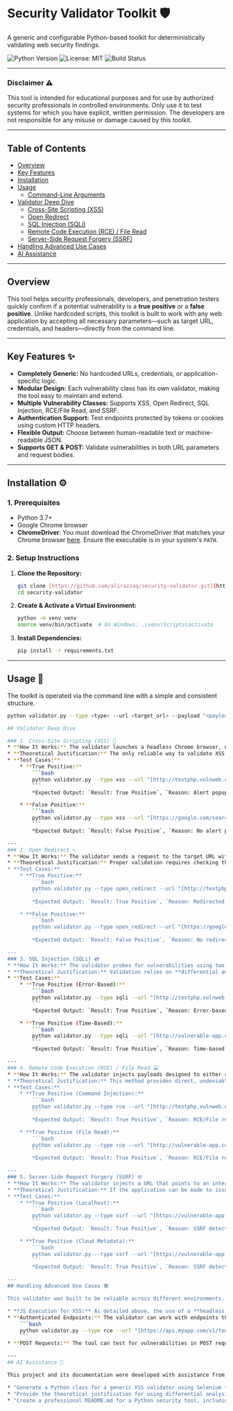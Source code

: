 # Security Validator Toolkit 🛡️

A generic and configurable Python-based toolkit for deterministically validating web security findings.

![Python Version](https://img.shields.io/badge/python-3.7+-blue.svg)
![License: MIT](https://img.shields.io/badge/License-MIT-yellow.svg)
![Build Status](https://img.shields.io/badge/build-passing-brightgreen.svg)

---

### **Disclaimer** ⚠️
This tool is intended for educational purposes and for use by authorized security professionals in controlled environments. Only use it to test systems for which you have explicit, written permission. The developers are not responsible for any misuse or damage caused by this toolkit.

---

## Table of Contents

- [Overview](#overview)
- [Key Features](#key-features-)
- [Installation](#installation-)
- [Usage](#usage-)
  - [Command-Line Arguments](#command-line-arguments)
- [Validator Deep Dive](#validator-deep-dive)
  - [Cross-Site Scripting (XSS)](#1-cross-site-scripting-xss-)
  - [Open Redirect](#2-open-redirect-️)
  - [SQL Injection (SQLi)](#3-sql-injection-sqli-)
  - [Remote Code Execution (RCE) / File Read](#4-remote-code-execution-rce--file-read-)
  - [Server-Side Request Forgery (SSRF)](#5-server-side-request-forgery-ssrf-)
- [Handling Advanced Use Cases](#handling-advanced-use-cases-)
- [AI Assistance](#ai-assistance-)

---

## Overview

This tool helps security professionals, developers, and penetration testers quickly confirm if a potential vulnerability is a **true positive** or a **false positive**. Unlike hardcoded scripts, this toolkit is built to work with any web application by accepting all necessary parameters—such as target URL, credentials, and headers—directly from the command line.

---

## Key Features ✨

* **Completely Generic:** No hardcoded URLs, credentials, or application-specific logic.
* **Modular Design:** Each vulnerability class has its own validator, making the tool easy to maintain and extend.
* **Multiple Vulnerability Classes:** Supports XSS, Open Redirect, SQL Injection, RCE/File Read, and SSRF.
* **Authentication Support:** Test endpoints protected by tokens or cookies using custom HTTP headers.
* **Flexible Output:** Choose between human-readable text or machine-readable JSON.
* **Supports GET & POST:** Validate vulnerabilities in both URL parameters and request bodies.

---

## Installation ⚙️

### **1. Prerequisites**
- Python 3.7+
- Google Chrome browser
- **ChromeDriver**: You must download the ChromeDriver that matches your Chrome browser [here](https://chromedriver.chromium.org/downloads). Ensure the executable is in your system's `PATH`.

### **2. Setup Instructions**
1.  **Clone the Repository:**
    ```bash
    git clone [https://github.com/alirazzaq/security-validator.git](https://github.com/alirazzaq/security-validator.git)
    cd security-validator
    ```

2.  **Create & Activate a Virtual Environment:**
    ```bash
    python -m venv venv
    source venv/bin/activate  # On Windows: .\venv\Scripts\activate
    ```

3.  **Install Dependencies:**
    ```bash
    pip install -r requirements.txt
    ```
---

## Usage 🚀

The toolkit is operated via the command line with a simple and consistent structure.

```bash
python validator.py --type <type> --url <target_url> --payload "<payload>" [options]

## Validator Deep Dive

### 1. Cross-Site Scripting (XSS) 💉
* **How It Works:** The validator launches a headless Chrome browser, navigates to the target URL with the payload, and checks for evidence of JavaScript execution.
* **Theoretical Justification:** The only reliable way to validate XSS is to confirm that an injected script **executes** in a browser environment. Simply checking if a payload is reflected in the HTML source is insufficient, as modern frameworks or Content Security Policies (CSPs) can prevent execution. Using a **headless browser** simulates a real user environment, including a JavaScript engine, providing definitive proof of execution by detecting events like `alert()` popups.
* **Test Cases:**
    * **True Positive:**
        ```bash
        python validator.py --type xss --url "[http://testphp.vulnweb.com/listproducts.php?cat=](http://testphp.vulnweb.com/listproducts.php?cat=)" --payload "<script>alert('xss')</script>"
        ```
        *Expected Output: `Result: True Positive`, `Reason: Alert popup detected.`*

    * **False Positive:**
        ```bash
        python validator.py --type xss --url "[https://google.com/search?q=](https://google.com/search?q=)" --payload "<script>alert('xss')</script>"
        ```
        *Expected Output: `Result: False Positive`, `Reason: No alert popup and payload not in source.`*

---
### 2. Open Redirect ↪️
* **How It Works:** The validator sends a request to the target URL with a payload pointing to an external domain. It specifically inspects the `Location` response header to see if the server attempts to redirect the user.
* **Theoretical Justification:** Proper validation requires checking the server's redirect instruction without actually following it. By disabling automatic redirects and inspecting the `Location` header, the validator can reliably confirm if the application can be abused to redirect users to malicious sites, which is the core of the vulnerability.
* **Test Cases:**
    * **True Positive:**
        ```bash
        python validator.py --type open_redirect --url "[http://testphp.vulnweb.com/login.php?from=](http://testphp.vulnweb.com/login.php?from=)" --payload "[https://www.google.com](https://www.google.com)"
        ```
        *Expected Output: `Result: True Positive`, `Reason: Redirected to https://www.google.com`*

    * **False Positive:**
        ```bash
        python validator.py --type open_redirect --url "[https://google.com/search?q=](https://google.com/search?q=)" --payload "[https://www.evil.com](https://www.evil.com)"
        ```
        *Expected Output: `Result: False Positive`, `Reason: No redirect detected.`*

---
### 3. SQL Injection (SQLi) 💿
* **How It Works:** The validator probes for vulnerabilities using two distinct methods: error-based (injecting a single quote) and time-based (injecting a sleep/delay command).
* **Theoretical Justification:** Validation relies on **differential analysis**—observing how the application's response changes to different inputs. Leaked database errors from a syntax-breaking character are direct proof of an injection point. For "blind" cases where no errors are shown, forcing a time delay and measuring the response time is a highly reliable method to confirm that the database is executing the injected commands.
* **Test Cases:**
    * **True Positive (Error-Based):**
        ```bash
        python validator.py --type sqli --url "[http://testphp.vulnweb.com/listproducts.php?cat=](http://testphp.vulnweb.com/listproducts.php?cat=)" --payload "1"
        ```
        *Expected Output: `Result: True Positive`, `Reason: Error-based SQLi detected.`*

    * **True Positive (Time-Based):**
        ```bash
        python validator.py --type sqli --url "[http://vulnerable-app.com/items?id=](http://vulnerable-app.com/items?id=)" --payload "1; WAITFOR DELAY '0:0:5'--"
        ```
        *Expected Output: `Result: True Positive`, `Reason: Time-based SQLi detected.`*

---
### 4. Remote Code Execution (RCE) / File Read 💻
* **How It Works:** The validator injects payloads designed to either run a system command (like `id`) or read a common sensitive file (like `/etc/passwd`). It then scans the server's response for the expected output.
* **Theoretical Justification:** This method provides direct, undeniable proof of a vulnerability. Capturing the output of an OS command (e.g., `uid=0(root)`) or the content of a system file (e.g., `root:x:0:0`) confirms that the application is a bridge to executing commands or reading files on the underlying server.
* **Test Cases:**
    * **True Positive (Command Injection):**
        ```bash
        python validator.py --type rce --url "[http://testphp.vulnweb.com/showimage.php?file=](http://testphp.vulnweb.com/showimage.php?file=)" --payload "| id"
        ```
        *Expected Output: `Result: True Positive`, `Reason: RCE/File read detected.`*

    * **True Positive (File Read):**
        ```bash
        python validator.py --type rce --url "[http://vulnerable-app.com/view?page=](http://vulnerable-app.com/view?page=)" --payload "/etc/passwd"
        ```
        *Expected Output: `Result: True Positive`, `Reason: RCE/File read detected.`*

---
### 5. Server-Side Request Forgery (SSRF) 🌐
* **How It Works:** The validator injects a URL that points to an internal-only service (like `localhost` or a cloud metadata endpoint) and checks if the response contains content from that internal service.
* **Theoretical Justification:** If the application can be made to issue a request to an internal IP and return its contents, it confirms the server can be used as a proxy to pivot into an internal network. The validation proves this by successfully fetching content that should not be publicly accessible.
* **Test Cases:**
    * **True Positive (Localhost):**
        ```bash
        python validator.py --type ssrf --url "[https://vulnerable-app.com/proxy?url=](https://vulnerable-app.com/proxy?url=)" --payload "http://localhost/server-status"
        ```
        *Expected Output: `Result: True Positive`, `Reason: SSRF detected.`*

    * **True Positive (Cloud Metadata):**
        ```bash
        python validator.py --type ssrf --url "[https://vulnerable-app.com/proxy?url=](https://vulnerable-app.com/proxy?url=)" --payload "[http://169.254.169.254/latest/meta-data/](http://169.254.169.254/latest/meta-data/)"
        ```
        *Expected Output: `Result: True Positive`, `Reason: SSRF detected.`*

---
## Handling Advanced Use Cases 🛠️

This validator was built to be reliable across different environments.

* **JS Execution for XSS:** As detailed above, the use of a **headless browser** is central to the XSS validator's reliability, ensuring it validates actual script execution, not just reflection.
* **Authenticated Endpoints:** The validator can work with endpoints that require authentication. Use the `--headers` flag to provide session cookies, JWT/Bearer tokens, or API keys. This allows the tool to maintain an authenticated state while testing protected application areas.
    ```bash
    python validator.py --type rce --url "[https://api.myapp.com/v1/tools?cmd=](https://api.myapp.com/v1/tools?cmd=)" --payload "whoami" --headers '{"Authorization": "Bearer eyJhbG...","X-API-Version": "2"}'
    ```
* **POST Requests:** The tool can test for vulnerabilities in POST request bodies using the `--method POST` and `--data` flags, making it versatile for testing forms and APIs.

---
## AI Assistance 🤖

This project and its documentation were developed with assistance from AI. Key prompts used include:

* "Generate a Python class for a generic XSS validator using Selenium that accepts custom URLs, payloads, and headers."
* "Provide the theoretical justification for using differential analysis (time-based and error-based) to validate SQL injection."
* "Create a professional README.md for a Python security tool, including sections for installation, usage, and test cases for common web vulnerabilities."
